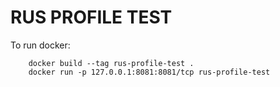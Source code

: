 # RUS PROFILE TEST

To run docker:
```shell
    docker build --tag rus-profile-test .
    docker run -p 127.0.0.1:8081:8081/tcp rus-profile-test
```